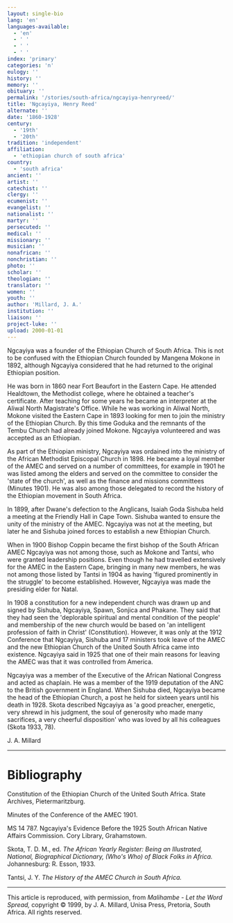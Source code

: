 ```yaml
---
layout: single-bio
lang: 'en'
languages-available:
  - 'en'
  - ' '
  - ' '
  - ' '
index: 'primary'
categories: 'n'
eulogy: ''
history: ''
memory: ''
obituary: ''
permalink: '/stories/south-africa/ngcayiya-henryreed/'
title: 'Ngcayiya, Henry Reed'
alternate: ''
date: '1860-1928'
century:
  - '19th'
  - '20th'
tradition: 'independent'
affiliation:
  - 'ethiopian church of south africa'
country:
  - 'south africa'
ancient: ''
artist: ''
catechist: ''
clergy: ''
ecumenist: ''
evangelist: ''
nationalist: ''
martyr: ''
persecuted: ''
medical: ''
missionary: ''
musician: ''
nonafrican: ''
nonchristian: ''
photo: ''
scholar: ''
theologian: ''
translator: ''
women: ''
youth: ''
author: 'Millard, J. A.'
institution: ''
liaison: ''
project-luke: ''
upload: 2000-01-01
---
```



Ngcayiya was a founder of the Ethiopian Church of South Africa. This is not to be confused with the Ethiopian Church founded by Mangena Mokone in 1892, although Ngcayiya considered that he had returned to the original Ethiopian position.

He was born in 1860 near Fort Beaufort in the Eastern Cape. He attended Healdtown, the Methodist college, where he obtained a teacher's certificate. After teaching for some years he became an interpreter at the Aliwal North Magistrate's Office. While he was working in Aliwal North, Mokone visited the Eastern Cape in 1893 looking for men to join the ministry of the Ethiopian Church. By this time Goduka and the remnants of the Tembu Church had already joined Mokone. Ngcayiya volunteered and was accepted as an Ethiopian.

As part of the Ethiopian ministry, Ngcayiya was ordained into the ministry of the African Methodist Episcopal Church in 1898. He became a loyal member of the AMEC and served on a number of committees, for example in 1901 he was listed among the elders and served on the committee to consider the 'state of the church', as well as the finance and missions committees (Minutes 1901). He was also among those delegated to record the history of the Ethiopian movement in South Africa.

In 1899, after Dwane's defection to the Anglicans, Isaiah Goda Sishuba held a meeting at the Friendly Hall in Cape Town. Sishuba wanted to ensure the unity of the ministry of the AMEC. Ngcayiya was not at the meeting, but later he and Sishuba joined forces to establish a new Ethiopian Church.

When in 1900 Bishop Coppin became the first bishop of the South African AMEC Ngcayiya was not among those, such as Mokone and Tantsi, who were granted leadership positions. Even though he had travelled extensively for the AMEC in the Eastern Cape, bringing in many new members, he was not among those listed by Tantsi in 1904 as having 'figured prominently in the struggle' to become established. However, Ngcayiya was made the presiding elder for Natal.

In 1908 a constitution for a new independent church was drawn up and signed by Sishuba, Ngcayiya, Spawn, Sonjica and Phakane. They said that they had seen the 'deplorable spiritual and mental condition of the people' and membership of the new church would be based on 'an intelligent profession of faith in Christ' (Constitution). However, it was only at the 1912 Conference that Ngcayiya, Sishuba and 17 ministers took leave of the AMEC and the new Ethiopian Church of the United South Africa came into existence. Ngcayiya said in 1925 that one of their main reasons for leaving the AMEC was that it was controlled from America.

Ngcayiya was a member of the Executive of the African National Congress and acted as chaplain. He was a member of the 1919 deputation of the ANC to the British government in England. When Sishuba died, Ngcayiya became the head of the Ethiopian Church, a post he held for sixteen years until his death in 1928. Skota described Ngcayiya as 'a good preacher, energetic, very shrewd in his judgment, the soul of generosity who made many sacrifices, a very cheerful disposition' who was loved by all his colleagues (Skota 1933, 78).

J. A. Millard

---

# Bibliography

Constitution of the Ethiopian Church of the United South Africa. State Archives, Pietermaritzburg.

Minutes of the Conference of the AMEC 1901.

MS 14 787. Ngcayiya's Evidence Before the 1925 South African Native Affairs
Commission. Cory Library, Grahamstown.

Skota, T. D. M., ed.  *The African Yearly Register:  Being an Illustrated, National,
Biographical Dictionary, (Who's Who) of Black Folks in Africa.* Johannesburg: R. Esson, 1933.

Tantsi, J. Y.  *The History of the AMEC Church in South Africa.*

---

This article is reproduced, with permission, from *Malihambe - Let the Word Spread,* copyright &copy; 1999, by J. A. Millard, Unisa Press, Pretoria, South Africa.  All rights reserved.
